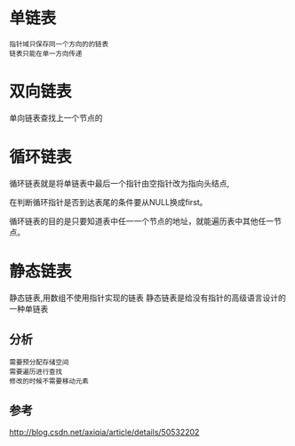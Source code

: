 
# 单链表

    指针域只保存同一个方向的的链表
    链表只能在单一方向传递

# 双向链表




单向链表查找上一个节点的


# 循环链表

循环链表就是将单链表中最后一个指针由空指针改为指向头结点,


在判断循环指针是否到达表尾的条件要从NULL换成first。


循环链表的目的是只要知道表中任一一个节点的地址，就能遍历表中其他任一节点。




# 静态链表



静态链表,用数组不使用指针实现的链表
静态链表是给没有指针的高级语言设计的一种单链表


## 分析

    需要预分配存储空间
    需要遍历进行查找
    修改的时候不需要移动元素


## 参考

http://blog.csdn.net/axiqia/article/details/50532202